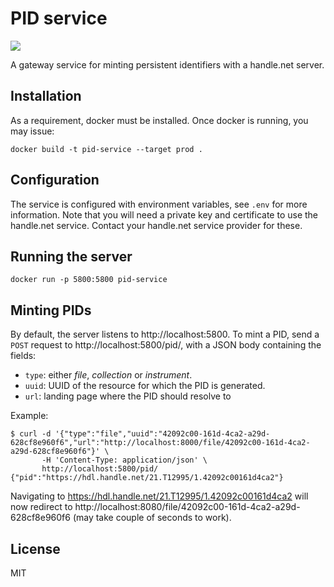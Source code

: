 # PID service
![](https://github.com/actris-cloudnet/pid-service/workflows/Test%20and%20lint/badge.svg)

A gateway service for minting persistent identifiers with a handle.net server.

## Installation

As a requirement, docker must be installed. Once docker is running, you may
issue:

    docker build -t pid-service --target prod .

## Configuration

The service is configured with environment variables, see `.env` for more
information. Note that you will need a private key and certificate to use the
handle.net service. Contact your handle.net service provider for these.

## Running the server

    docker run -p 5800:5800 pid-service

## Minting PIDs

By default, the server listens to http://localhost:5800. To mint a PID, send a
`POST` request to http://localhost:5800/pid/, with a JSON body containing the
fields:

- `type`: either *file*, *collection* or *instrument*.
- `uuid`: UUID of the resource for which the PID is generated.
- `url`: landing page where the PID should resolve to

Example:

    $ curl -d '{"type":"file","uuid":"42092c00-161d-4ca2-a29d-628cf8e960f6","url":"http://localhost:8000/file/42092c00-161d-4ca2-a29d-628cf8e960f6"}' \
           -H 'Content-Type: application/json' \
           http://localhost:5800/pid/
    {"pid":"https://hdl.handle.net/21.T12995/1.42092c00161d4ca2"}

Navigating to https://hdl.handle.net/21.T12995/1.42092c00161d4ca2 will now
redirect to http://localhost:8080/file/42092c00-161d-4ca2-a29d-628cf8e960f6
(may take couple of seconds to work).

## License

MIT
